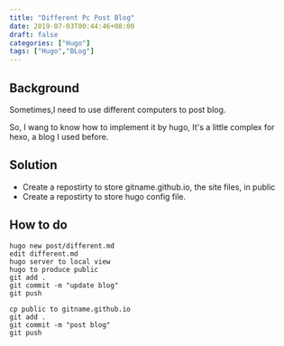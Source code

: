 ```yaml
---
title: "Different Pc Post Blog"
date: 2019-07-03T00:44:46+08:00
draft: false
categories: ["Hugo"]
tags: ["Hugo","BLog"]
---
```

## Background
Sometimes,I need to use different computers to post blog.

So, I wang to know how to implement it by hugo, It's a little complex for hexo, a blog I used before.

## Solution
* Create a repostirty to store gitname.github.io, the site files, in public
* Create a repostirty to store hugo config file.

## How to do
```
hugo new post/different.md
edit different.md
hugo server to local view
hugo to produce public
git add .
git commit -m "update blog"
git push

cp public to gitname.github.io
git add .
git commit -m "post blog"
git push
```


